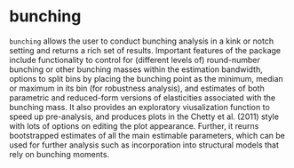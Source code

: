 # bunching
`bunching` allows the user to conduct bunching analysis in a kink or notch setting and returns a rich set of results.  Important features of the package include functionality to control for (different levels of) round-number bunching or other bunching masses within the estimation bandwidth, options to split bins by placing the bunching point as the minimum, median or maximum in its bin (for robustness analysis), and estimates of both parametric and reduced-form versions of elasticities associated with the bunching mass. It also provides an exploratory viusalization function to speed up pre-analysis, and  produces plots in the Chetty et al. (2011) style with lots of options on editing the plot appearance. Further, it reurns bootstrapped estimates of all the main estimable parameters, which can be used for further analysis such as incorporation into structural models that rely on bunching moments.
